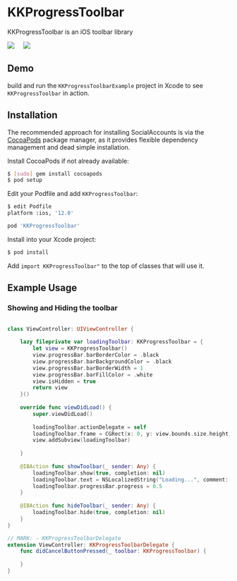 # KKProgressToolbar

KKProgressToolbar is an iOS toolbar library

![](https://github.com/aporat/KKProgressToolbar/raw/master/screenshots/iphone-1.png) 
&nbsp;&nbsp;&nbsp;
![](https://github.com/aporat/KKProgressToolbar/raw/master/screenshots/ipad-1.png) 


## Demo

build and run the `KKProgressToolbarExample` project in Xcode to see `KKProgressToolbar` in action.

## Installation

The recommended approach for installing SocialAccounts is via the [CocoaPods](http://cocoapods.org/) package manager, as it provides flexible dependency management and dead simple installation.

Install CocoaPods if not already available:

``` bash
$ [sudo] gem install cocoapods
$ pod setup
```

Edit your Podfile and add `KKProgressToolbar`:

``` bash
$ edit Podfile
platform :ios, '12.0'

pod 'KKProgressToolbar'
```

Install into your Xcode project:

``` bash
$ pod install
```

Add `import KKProgressToolbar"` to the top of classes that will use it.


## Example Usage

### Showing and Hiding the toolbar


``` swift

class ViewController: UIViewController {
    
    lazy fileprivate var loadingToolbar: KKProgressToolbar = {
        let view = KKProgressToolbar()
        view.progressBar.barBorderColor = .black
        view.progressBar.barBackgroundColor = .black
        view.progressBar.barBorderWidth = 1
        view.progressBar.barFillColor = .white
        view.isHidden = true
        return view
    }()
    
    override func viewDidLoad() {
        super.viewDidLoad()
        
        loadingToolbar.actionDelegate = self
        loadingToolbar.frame = CGRect(x: 0, y: view.bounds.size.height, width: view.bounds.size.width, height: 55)
        view.addSubview(loadingToolbar)
        
    }
    
    @IBAction func showToolbar(_ sender: Any) {
        loadingToolbar.show(true, completion: nil)
        loadingToolbar.text = NSLocalizedString("Loading...", comment: "")
        loadingToolbar.progressBar.progress = 0.5
    }
    
    @IBAction func hideToolbar(_ sender: Any) {
        loadingToolbar.hide(true, completion: nil)
    }
}

// MARK: - KKProgressToolbarDelegate
extension ViewController: KKProgressToolbarDelegate {
    func didCancelButtonPressed(_ toolbar: KKProgressToolbar) {
        
    }
}

```
